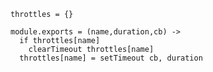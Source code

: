     throttles = {}

    module.exports = (name,duration,cb) ->
      if throttles[name]
        clearTimeout throttles[name]
      throttles[name] = setTimeout cb, duration
